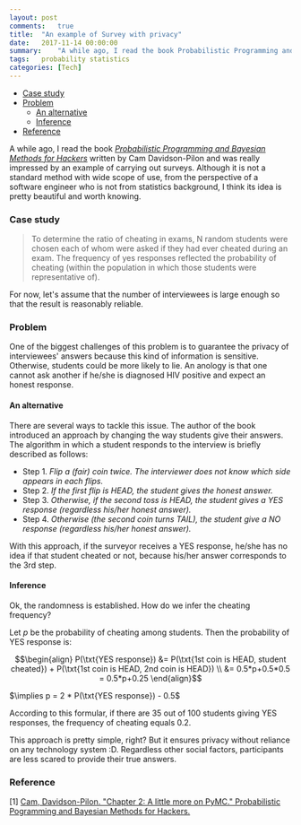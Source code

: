 ```yaml
---
layout: post
comments:	true
title:  "An example of Survey with privacy"
date:   2017-11-14 00:00:00
summary:    "A while ago, I read the book Probabilistic Programming and Bayesian Methods for Hackers written by Cam Davidson-Pilon and was really impressed by an example of carrying out surveys. Although it is not a standard method with wide scope of use, from the perspective of a software engineer who is not from statistics background, I think its idea is pretty beautiful and worth knowing"
tags:   probability statistics
categories:	[Tech]
---
```


<!-- MarkdownTOC -->

- [Case study](#case-study)
- [Problem](#problem)
	- [An alternative](#an-alternative)
	- [Inference](#inference)
- [Reference](#reference)

<!-- /MarkdownTOC -->


A while ago, I read the book [*Probabilistic Programming and Bayesian Methods for Hackers*](http://nbviewer.jupyter.org/github/CamDavidsonPilon/Probabilistic-Programming-and-Bayesian-Methods-for-Hackers) written by Cam Davidson-Pilon and was really impressed by an example of carrying out surveys. Although it is not a standard method with wide scope of use, from the perspective of a software engineer who is not from statistics background, I think its idea is pretty beautiful and worth knowing.

### Case study

> To determine the ratio of cheating in exams, N random students were chosen each of whom were asked if they had ever cheated during an exam. The frequency of yes responses reflected the probability of cheating (within the population in which those students were representative of).

For now, let's assume that the number of interviewees is large enough so that the result is reasonably reliable.

### Problem

One of the biggest challenges of this problem is to guarantee the privacy of interviewees' answers because this kind of information is sensitive. Otherwise, students could be more likely to lie. An anology is that one cannot ask another if he/she is diagnosed HIV positive and expect an honest response.

#### An alternative
There are several ways to tackle this issue. The author of the book introduced an approach by changing the way students give their answers. The algorithm in which a student responds to the interview is briefly described as follows:

- Step 1. *Flip a (fair) coin twice. The interviewer does not know which side appears in each flips.*
- Step 2. *If the first flip is HEAD, the student gives the honest answer.*
- Step 3. *Otherwise, if the second toss is HEAD, the student gives a YES response (regardless his/her honest answer).*
- Step 4. *Otherwise (the second coin turns TAIL), the student give a NO response (regardless his/her honest answer).*

With this approach, if the surveyor receives a YES response, he/she has no idea if that student cheated or not, because his/her answer corresponds to the 3rd step.

#### Inference
Ok, the randomness is established. How do we infer the cheating frequency?

Let $p$ be the probability of cheating among students. Then the probability of YES response is:

$$\begin{align}
P(\txt{YES response}) &= P(\txt{1st coin is HEAD, student cheated}) + P(\txt{1st coin is HEAD, 2nd coin is HEAD}) \\
&= 0.5*p+0.5*0.5 = 0.5*p+0.25
\end{align}$$

$\implies p = 2 * P(\txt{YES response}) - 0.5$

According to this formular, if there are 35 out of 100 students giving YES responses, the frequency of cheating equals 0.2.

This approach is pretty simple, right? But it ensures privacy without reliance on any technology system :D. Regardless other social factors, participants are less scared to provide their true answers.

### Reference
[1] [Cam, Davidson-Pilon. "Chapter 2: A little more on PyMC." Probabilistic Pogramming and Bayesian Methods for Hackers.](http://nbviewer.jupyter.org/github/CamDavidsonPilon/Probabilistic-Programming-and-Bayesian-Methods-for-Hackers/blob/master/Chapter2_MorePyMC/Ch2_MorePyMC_PyMC3.ipynb)



